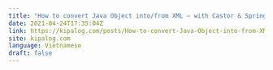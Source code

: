 ```yaml
---
title: "How to convert Java Object into/from XML – with Castor & Spring Boot"
date: 2021-04-24T17:35:04Z
link: https://kipalog.com/posts/How-to-convert-Java-Object-into-from-XML---with-Castor---Spring-Boot?utm_medium=RSS&utm_source=news.12bit.vn
site: kipalog.com
language: Vietnamese
draft: false
---
```


